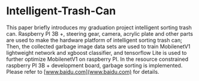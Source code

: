# Intelligent-Trash-Can
This paper briefly introduces my graduation project intelligent sorting trash can. Raspberry PI 3B +, steering gear, camera, acrylic plate and other parts are used to make the hardware platform of intelligent sorting trash can; 
Then, the collected garbage image data sets are used to train MobilenetV1 lightweight network and xgboost classifier, and tensorflow Lite is used to further optimize MobilenetV1 on raspberry PI. In the resource constrained raspberry PI 3B + development board, garbage sorting is implemented.
Please refer to [www.baidu.com](www.baidu.com) for details.

